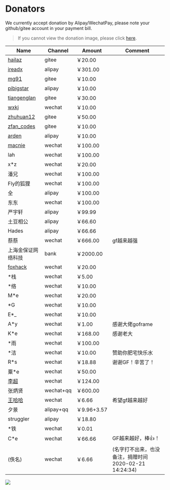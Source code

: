 # Donators

We currently accept donation by Alipay/WechatPay, please note your github/gitee account in your payment bill.

> If you cannot view the donation image, please click [here](https://goframe.org/images/donate.png).

| Name | Channel | Amount | Comment 
|---|---|--- | ---
|[hailaz](https://gitee.com/hailaz)|gitee|￥20.00 | 
|[ireadx](https://github.com/ireadx)|alipay|￥301.00 |
|[mg91](https://gitee.com/mg91)|gitee|￥10.00 |
|[pibigstar](https://github.com/pibigstar)|alipay|￥10.00 |
|[tiangenglan](https://gitee.com/tiangenglan)|gitee|￥30.00 |
|[wxkj](https://gitee.com/wxkj)|wechat|￥10.00 |
|[zhuhuan12](https://gitee.com/zhuhuan12)|gitee|￥50.00 |
|[zfan_codes](https://gitee.com/zfan_codes)|gitee|￥10.00 |
|[arden](https://github.com/arden)|alipay|￥10.00 |
|[macnie](https://www.macnie.com)|wechat|￥100.00 |
|lah|wechat|￥100.00 |
|x*z|wechat|￥20.00 |
|潘兄|wechat|￥100.00 |
|Fly的狐狸|wechat|￥100.00 |
|全|alipay|￥100.00 |
|东东|wechat|￥100.00 |
|严宇轩|alipay|￥99.99 |
|土豆相公|alipay|￥66.60 |
|Hades|alipay|￥66.66 |
|蔡蔡|wechat|￥666.00 | gf越来越强
|上海金保证网络科技|bank|￥2000.00 |
|[foxhack](https://github.com/foxhack)|wechat|￥20.00 |
|*栈|wechat|￥5.00 |
|*络|wechat|￥10.00|
|M*e|wechat|￥20.00|
|*G|wechat|￥10.00|
|E*_|wechat|￥10.00|
|A*y|wechat|￥1.00| 感谢大佬goframe
|K*e|wechat|￥168.00| 感谢老大
|*雨|wechat|￥100.00|
|*洁|wechat|￥10.00|赞助你肥宅快乐水
|R*s|wechat|￥18.88| 谢谢GF！辛苦了！
|粟*e|wechat|￥50.00|
|[李超](https://github.com/effortlee)|wechat|￥124.00| 
|张炳贤|wechat+qq|￥600.00| 
|[王哈哈](https://gitee.com/develop1024)|wechat|￥6.66| 希望gf越来越好
|夕景|alipay+qq|￥9.96+3.57| 
|struggler|alipay|￥18.80| 
|*铁|wechat|￥0.01| 
|C*e|wechat|￥66.66| GF越来越好，棒👍！
|(佚名)|wechat|￥6.66| (名字打不出来，也没备注，捐赠时间2020-02-21 14:24:34)


<img src="https://goframe.org/images/donate.png"/>

